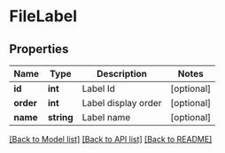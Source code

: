 # FileLabel

## Properties
Name | Type | Description | Notes
------------ | ------------- | ------------- | -------------
**id** | **int** | Label Id | [optional] 
**order** | **int** | Label display order | [optional] 
**name** | **string** | Label name | [optional] 

[[Back to Model list]](../../README.md#documentation-for-models) [[Back to API list]](../../README.md#documentation-for-api-endpoints) [[Back to README]](../../README.md)

